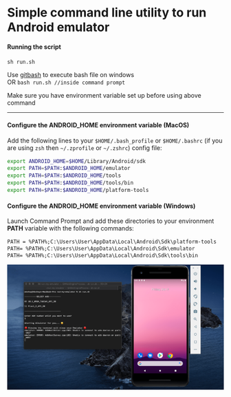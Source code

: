# Simple command line utility to run Android emulator

#### Running the script

    sh run.sh

Use [gitbash](https://git-scm.com/download/win) to execute bash file on windows   
OR
`bash run.sh //inside command prompt`


Make sure you have environment variable set up before using above command

<hr/>

#### Configure the ANDROID_HOME environment variable (MacOS)

Add the following lines to your  `$HOME/.bash_profile`  or  `$HOME/.bashrc`  (if you are using  `zsh`  then  `~/.zprofile`  or  `~/.zshrc`) config file:

```sh
export ANDROID_HOME=$HOME/Library/Android/sdk
export PATH=$PATH:$ANDROID_HOME/emulator
export PATH=$PATH:$ANDROID_HOME/tools
export PATH=$PATH:$ANDROID_HOME/tools/bin
export PATH=$PATH:$ANDROID_HOME/platform-tools

```

#### Configure the ANDROID_HOME environment variable (Windows)
Launch Command Prompt and add these directories to your environment **PATH** variable with the following commands:

    PATH = %PATH%;C:\Users\User\AppData\Local\Android\Sdk\platform-tools 
    PATH= %PATH%;C:\Users\User\AppData\Local\Android\Sdk\emulator
    PATH= %PATH%;C:\Users\User\AppData\Local\Android\Sdk\tools\bin


![alt pic](./Screenshot.png)
